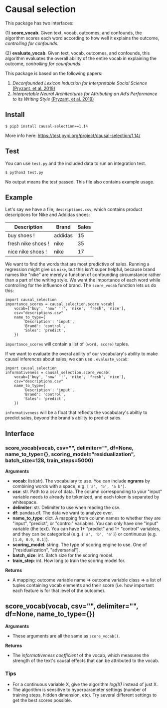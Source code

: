 # Causal selection 

This package has two interfaces:

(1) **score_vocab**. Given text, vocab, outcomes, and confounds, the algorithm scores each word according to how well it explains the outcome, _controlling for confounds_. 

(2) **evaluate_vocab**. Given text, vocab, outcomes, and confounds, this algorithm evaluates the overall ability of the entire vocab in explaining the outcome, _controlling for counfounds_.

This package is based on the following papers:

1. _Deconfounded Lexicon Induction for Interpretable Social Science_ [(Pryzant, et al. 2019)](https://nlp.stanford.edu/pubs/pryzant2018lexicon.pdf)
2. _Interpretable Neural Architectures for Attributing an Ad’s Performance to its Writing Style_ [(Pryzant, et al. 2019)](https://nlp.stanford.edu/pubs/pryzant2018emnlp.pdf)



## Install

```
$ pip3 install causal-selection==1.14
```

More info here: https://test.pypi.org/project/causal-selection/1.14/

## Test

You can use `test.py` and the included data to run an integration test.

```
$ python3 test.py
```
No output means the test passed. This file also contains example usage.

## Example

Let's say we have a file, `descriptions.csv`, which contains product descriptions for Nike and Addidas shoes:


| Description   | Brand   | Sales |
|---------------|---------|-------|
| buy shoes !     | addidas | 15    |
| fresh nike shoes !  | nike    | 35    |
| nice nike shoes ! | nike    | 17    |


We want to find the words that are most predictive of sales. Running a regression might give us `nike`, but this isn't super helpful, because brand names like "nike" are merely a function of confounding circumstance rather than a part of the writing style. We want the importance of each word while controlling for the influence of brand. The `score_vocab` function lets us do this:

```
import causal_selection
importance_scores = causal_selection.score_vocab(
	vocab=['buy', 'now' '!', 'nike', 'fresh', 'nice'],
	csv="descriptions.csv"
	name_to_type={
		'Description': 'input',
		'Brand': 'control',
		'Sales': 'predict',
	})
```

`importance_scores` will contain a list of `(word, score)` tuples.

If we want to evaluate the overal ability of our vocabulary's ability to make causal inferences about sales, we can use . `evaluate_vocab`:

```
import causal_selection
informativeness = causal_selection.score_vocab(
	vocab=['buy', 'now' '!', 'nike', 'fresh', 'nice'],
	csv="descriptions.csv"
	name_to_type={
		'Description': 'input',
		'Brand': 'control',
		'Sales': 'predict',
	})
```
`informativeness` will be a float that reflects the vocabulary's abiltiy to predict sales, _beyond_ the brand's ability to predict sales.




## Interface

### score_vocab(vocab, csv="", delimiter="", df=None, name_to_type={}, scoring_model="residualization", batch_size=128, train_steps=5000)

**Arguments**
* **vocab**: list(str). The vocabulary to use.  You can include **ngrams** by combining words with a space, e.g. `['a', 'b', 'a b']`.
* **csv**: str. Path to a csv of data. The column corresponding to your "input" variable needs to already be tokenized, and 
      each token is separated by whitespace.
* **delimiter**: str. Delimiter to use when reading the csv.
* **df**: pandas.df. The data we want to analyze over.
* **name_to_type**: dict. A mapping from column names to whether they are "input", "predict", or "control" variables. You can only have one "input" variable (the text).  You can have 1+ "predict" and 1+ "control" variables, and they can be categorical  (e.g. `['a', 'b', 'a']`) or continuous (e.g. `[1.0, 0.9, 0.1]`).
* **scoring_model**: string. The type of scoring engine to use. One of ["residualization", "adversarial"].
* **batch_size**: int. Batch size for the scoring model.
* **train_step**: int. How long to train the scoring model for.


**Returns**
* A mapping: outcome variable name => outcome variable class => a list of tuples containing vocab elements and their score (i.e. how important each feature is for that level of the outcome).


## score_vocab(vocab, csv="", delimiter="", df=None, name_to_type={})

**Arguments**
* These arguments are all the same as `score_vocab()`. 

**Returns**
* The _informativeness coefficient_ of the vocab, which measures the strength of the text's causal effects that can be attributed to the vocab. 

### Tips

* For a continuous variable X, give the algorithm _log(X)_ instead of just X.
* The algorithm is sensitive to hyperparameter settings (number of training steps, hidden dimension, etc). Try several different settings to get the best scores possible.
